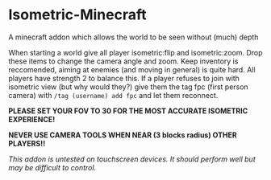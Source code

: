 # Isometric-Minecraft
A minecraft addon which allows the world to be seen without (much) depth

When starting a world give all player isometric:flip and isometric:zoom. Drop these items to change the camera angle and zoom.
Keep inventory is reccomended, aiming at enemies (and moving in general) is quite hard. All players have strength 2 to balance this.
If a player refuses to join with isometric view (but why would they?) give them the tag fpc (first person camera) with `/tag (username) add fpc` and let them reconnect.

**PLEASE SET YOUR FOV TO 30 FOR THE MOST ACCURATE ISOMETRIC EXPERIENCE!**

**NEVER USE CAMERA TOOLS WHEN NEAR (3 blocks radius) OTHER PLAYERS!!**

*This addon is untested on touchscreen devices. It should perform well but may be difficult to control.*
